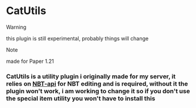 # CatUtils

> [!warning]
> this plugin is still experimental, probably things will change

> [!NOTE]
> made for Paper 1.21

### CatUtils is a utility plugin i originally made for my server, it relies on [NBT-api](https://github.com/tr7zw/Item-NBT-API) for NBT editing and is required, without it the plugin won't work, i am working to change it so if you don't use the special item utility you won't have to install this
